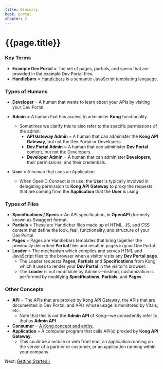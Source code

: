 ```yaml
---
title: Glossary
book: portal
chapter: 2
---
```

# {{page.title}}

### Key Terms

* **Example Dev Portal** = The set of pages, partials, and specs that are provided in the example Dev Portal files.
* **Handlebars** = [Handlebars](https://handlebarsjs.com/) is a semantic JavaScript templating language.

### Types of Humans

* **Developer** = A human that wants to learn about your APIs by visiting your Dev Portal.
* **Admin** = A human that has access to administer **Kong** functionality.
    * Sometimes we clarify this to also refer to the specific permissions of the admin:
        * **API Gateway Admin** = A human that can administer the **Kong API Gateway**, but not the Dev Portal or Developers.
        * **Dev Portal Admin** = A human that can administer **Dev Portal** content, but not the Developers.
        * **Developer Admin** = A human that can administer **Developers**, their permissions, and their credentials.

* **User** = A human that uses an Application.
    * When OpenID Connect is in use, the **User** is typically involved in delegating permission to **Kong API Gateway** to proxy the requests that are coming from the **Application** that the **User** is using.

### Types of Files

* **Specifications / Specs** = An API specification, in **OpenAPI** (formerly known as Swagger) format. 
* **Partials** = These are Handlebar files made up of HTML, JS, and CSS content that define the look, feel, functionality, and structure of your Dev Portal.
* **Pages** = Pages are Handlebars templates that bring together the previously described **Partial** files and result in pages in your Dev Portal.
* **Loader** = The mechanism which compiles and serves HTML and JavaScript files to the browser when a visitor visits any **Dev Portal** **page**.
    * The Loader requests **Pages**, **Partials** and **Specifications** from Kong, which it uses to render your **Dev Portal** in the visitor's browser.
    * The **Loader** is not modifiable by Admins—instead, customization is performed by modifying **Specifications**, **Partials**, and **Pages**.

### Other Concepts

* **API** = The APIs that are proxied by Kong API Gateway, the APIs that are documented in Dev Portal, and APIs whose usage is monitored by Vitals, etc.
    * Note that this is *not* the **Admin API** of Kong—we consistently refer to that as **Admin API**
* **Consumer** = [A Kong concept and entity.](/enterprise/{{page.kong_version}}/getting-started/adding-consumers/) 
* **Application** = A computer program that calls API(s) proxied by **Kong API Gateway**.
    * This could be a mobile or web front end, an application running on the server of a partner or customer, or an application running within your company.

Next: [Getting Started &rsaquo;]({{page.book.next}})
